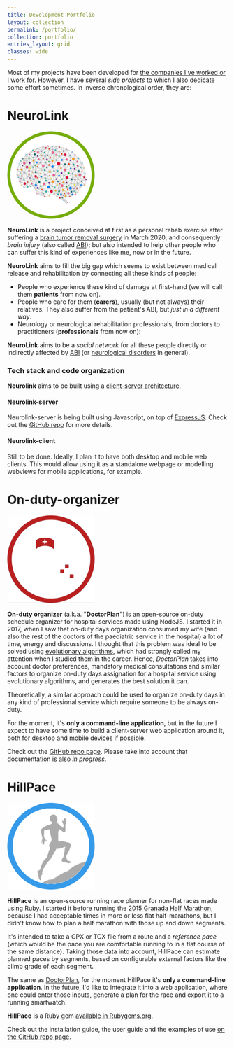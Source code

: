 ```yaml
---
title: Development Portfolio
layout: collection
permalink: /portfolio/
collection: portfolio
entries_layout: grid
classes: wide
---
```


Most of my projects have been developed for [the companies I've worked or I work for](https://www.linkedin.com/in/juanramirez/). However, I have several _side projects_ to which I also dedicate some effort sometimes. In inverse chronological order, they are:

# NeuroLink
<img src="/assets/images/projects/neurolink/logo.png" alt="NeuroLink" width="200"/>

**NeuroLink** is a project conceived at first as a personal rehab exercise after suffering a [brain tumor removal surgery](/abi/how-it-all-started/) in March 2020, and consequently _brain injury_ (also called [ABI](https://en.wikipedia.org/wiki/Acquired_brain_injury)); but also intended to help other people who can suffer this kind of experiences like me, now or in the future.

**NeuroLink** aims to fill the big gap which seems to exist between medical release and rehabilitation by connecting all these kinds of people:
* People who experience these kind of damage at first-hand (we will call them **patients** from now on).
* People who care for them (**carers**), usually (but not always) their relatives. They also suffer from the patient's ABI, but _just in a different way_.
* Neurology or neurological rehabilitation professionals, from doctors to practitioners (**professionals** from now on):

**NeuroLink** aims to be a _social network_ for all these people directly or indirectly affected by [ABI](https://en.wikipedia.org/wiki/Acquired_brain_injury) (or [neurological disorders](https://en.wikipedia.org/wiki/Neurological_disorder) in general).

### Tech stack and code organization

**Neurolink** aims to be built using a [client-server architecture](https://en.wikipedia.org/wiki/Client%E2%80%93server_model).

#### Neurolink-server
Neurolink-server is being built using Javascript, on top of [ExpressJS](https://expressjs.com). Check out the [GitHub repo](https://github.com/Inspiring-White/neurolink-server) for more details.
#### Neurolink-client
Still to be done. Ideally, I plan it to have both desktop and mobile web clients. This would allow using it as a standalone webpage or modelling webviews for mobile applications, for example.

# On-duty-organizer

<img src="/assets/images/projects/doctorplan/logo.png" alt="DoctorPlan" width="200"/>

**On-duty organizer** (a.k.a. "**DoctorPlan**") is an open-source on-duty schedule organizer for hospital services made using NodeJS. I started it in 2017, when I saw that on-duty days organization consumed my wife (and also the rest of the doctors of the paediatric service in the hospital) a lot of time, energy and discussions. I thought that this problem was ideal to be solved using [evolutionary algorithms](https://en.wikipedia.org/wiki/Evolutionary_algorithm), which had strongly called my attention when I studied them in the career. Hence, *DoctorPlan* takes into account doctor preferences, mandatory medical consultations and similar factors to organize on-duty days assignation for a hospital service using evolutionary algorithms, and generates the best solution it can.

Theoretically, a similar approach could be used to organize on-duty days in any kind of professional service which require someone to be always on-duty.

For the moment, it's **only a command-line application**, but in the future I expect to have some time to build a client-server web application around it, both for desktop and mobile devices if possible.

Check out the [GitHub repo page](https://github.com/juanramirez/on-duty). Please take into account that documentation is also _in progress_.

# HillPace
<img src="/assets/images/projects/hillpace/logo.png" alt="HillPace" width="200"/>

**HillPace** is an open-source running race planner for non-flat races made using Ruby. I started it before running the [2015 Granada Half Marathon](https://www.strava.com/activities/301597005), because I had acceptable times in more or less flat half-marathons, but I didn't know how to plan a half marathon with those up and down segments.

It's intended to take a GPX or TCX file from a route and a _reference pace_ (which would be the pace you are comfortable running to in a flat course of the same distance). Taking those data into account, HillPace can estimate planned paces by segments, based on configurable external factors like the climb grade of each segment.

The same as [DoctorPlan](#On-duty-organizer), for the moment HillPace it's **only a command-line application**. In the future, I'd like to integrate it into a web application, where one could enter those inputs, generate a plan for the race and export it to a running smartwatch.

**HillPace** is a Ruby gem [available in Rubygems.org](https://rubygems.org/gems/hillpace).

Check out the installation guide, the user guide and the examples of use [on the GitHub repo page](https://github.com/juanramirez/hillpace).


